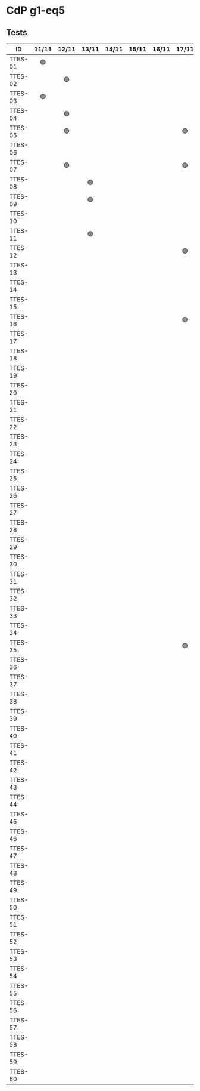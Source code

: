 # CdP g1-eq5

## Tests

|   ID    |     11/11      |     12/11      |     13/11      |     14/11      |     15/11      |     16/11      |     17/11      |     18/11      |     19/11      |     20/11      |     21/11      |     22/11      |
| ------- | :------------: | :------------: | :------------: | :------------: | :------------: | :------------: | :------------: | :------------: | :------------: | :------------: | :------------: | :------------: |  
| TTES-01 | :green_circle: |                |                |                |                |                |                |                |                |                |                |                |
| TTES-02 |                | :green_circle: |                |                |                |                |                |                |                |                |                |                |
| TTES-03 | :green_circle: |                |                |                |                |                |                |                |                |                |                |                |
| TTES-04 |                | :green_circle: |                |                |                |                |                |                |                |                |                |                |
| TTES-05 |                | :green_circle: |                |                |                |                | :green_circle: |                |                |                |                |                |
| TTES-06 |                |                |                |                |                |                |                |                |                |                |                |                |
| TTES-07 |                | :green_circle: |                |                |                |                | :green_circle: |                |                |                |                |                |
| TTES-08 |                |                | :green_circle: |                |                |                |                |                |                |                |                |                |
| TTES-09 |                |                | :green_circle: |                |                |                |                |                |                |                |                |                |
| TTES-10 |                |                |                |                |                |                |                |                |                |                |                |                |
| TTES-11 |                |                | :green_circle: |                |                |                |                |                |                |                |                |                |
| TTES-12 |                |                |                |                |                |                | :green_circle: |                |                |                |                |                |
| TTES-13 |                |                |                |                |                |                |                |                |                |                |                |                |
| TTES-14 |                |                |                |                |                |                |                |                |                |                |                |                |
| TTES-15 |                |                |                |                |                |                |                |                |                |                |                |                |
| TTES-16 |                |                |                |                |                |                | :green_circle: |                |                |                |                |                |
| TTES-17 |                |                |                |                |                |                |                |                |                |                |                |                |
| TTES-18 |                |                |                |                |                |                |                |                |                |                |                |                |
| TTES-19 |                |                |                |                |                |                |                |                |                |                |                |                |
| TTES-20 |                |                |                |                |                |                |                |                |                |                |                |                |
| TTES-21 |                |                |                |                |                |                |                |                |                |                |                |                |
| TTES-22 |                |                |                |                |                |                |                |                |                |                |                |                |
| TTES-23 |                |                |                |                |                |                |                |                |                |                |                |                |
| TTES-24 |                |                |                |                |                |                |                |                |                |                |                |                |
| TTES-25 |                |                |                |                |                |                |                |                |                |                |                |                |
| TTES-26 |                |                |                |                |                |                |                |                |                |                |                |                |
| TTES-27 |                |                |                |                |                |                |                |                |                |                |                |                |
| TTES-28 |                |                |                |                |                |                |                |                |                |                |                |                |
| TTES-29 |                |                |                |                |                |                |                |                |                |                |                |                |
| TTES-30 |                |                |                |                |                |                |                |                |                |                |                |                |
| TTES-31 |                |                |                |                |                |                |                |                |                |                |                |                |
| TTES-32 |                |                |                |                |                |                |                |                |                |                |                |                |
| TTES-33 |                |                |                |                |                |                |                |                |                |                |                |                |
| TTES-34 |                |                |                |                |                |                |                |                |                |                |                |                |
| TTES-35 |                |                |                |                |                |                |:green_circle:  |                |                |                |                |                |
| TTES-36 |                |                |                |                |                |                |                |                |                |                |                |                |
| TTES-37 |                |                |                |                |                |                |                |                |                |                |                |                |
| TTES-38 |                |                |                |                |                |                |                |                |                |                |                |                |
| TTES-39 |                |                |                |                |                |                |                |                |                |                |                |                |
| TTES-40 |                |                |                |                |                |                |                |                |                |                |                |                |
| TTES-41 |                |                |                |                |                |                |                |                |                |                |                |                |
| TTES-42 |                |                |                |                |                |                |                |                |                |                |                |                |
| TTES-43 |                |                |                |                |                |                |                |                |                |                |                |                |
| TTES-44 |                |                |                |                |                |                |                |                |                |                |                |                |
| TTES-45 |                |                |                |                |                |                |                |                |                |                |                |                |
| TTES-46 |                |                |                |                |                |                |                |                |                |                |                |                |
| TTES-47 |                |                |                |                |                |                |                |                |                |                |                |                |
| TTES-48 |                |                |                |                |                |                |                |                |                |                |                |                |
| TTES-49 |                |                |                |                |                |                |                |                |                |                |                |                |
| TTES-50 |                |                |                |                |                |                |                |                |                |                |                |                |
| TTES-51 |                |                |                |                |                |                |                |                |                |                |                |                |
| TTES-52 |                |                |                |                |                |                |                |                |                |                |                |                |
| TTES-53 |                |                |                |                |                |                |                |                |                |                |                |                |
| TTES-54 |                |                |                |                |                |                |                |                |                |                |                |                |
| TTES-55 |                |                |                |                |                |                |                |                |                |                |                |                |
| TTES-56 |                |                |                |                |                |                |                |                |                |                |                |                |
| TTES-57 |                |                |                |                |                |                |                |                |                |                |                |                |
| TTES-58 |                |                |                |                |                |                |                |                |                |                |                |                |
| TTES-59 |                |                |                |                |                |                |                |                |                |                |                |                |
| TTES-60 |                |                |                |                |                |                |                |                |                |                |                |                |         |                                                                                                                                                       

